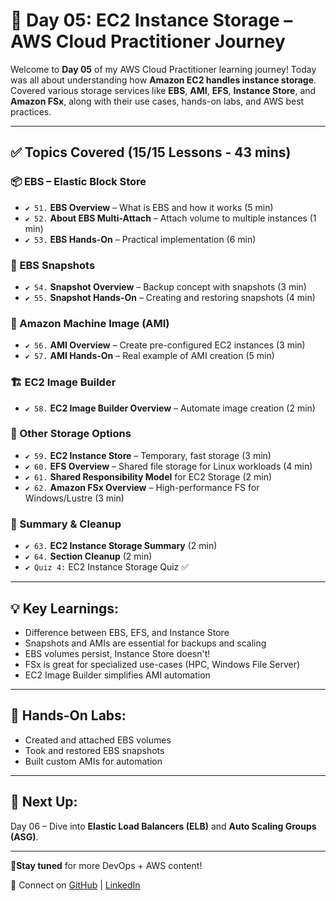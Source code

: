 # 📘 Day 05: EC2 Instance Storage – AWS Cloud Practitioner Journey

Welcome to **Day 05** of my AWS Cloud Practitioner learning journey! Today was all about understanding how **Amazon EC2 handles instance storage**. Covered various storage services like **EBS**, **AMI**, **EFS**, **Instance Store**, and **Amazon FSx**, along with their use cases, hands-on labs, and AWS best practices.

---

## ✅ Topics Covered (15/15 Lessons - 43 mins)

### 📦 EBS – Elastic Block Store
- `✔️ 51.` **EBS Overview** – What is EBS and how it works (5 min)
- `✔️ 52.` **About EBS Multi-Attach** – Attach volume to multiple instances (1 min)
- `✔️ 53.` **EBS Hands-On** – Practical implementation (6 min)

### 🧩 EBS Snapshots
- `✔️ 54.` **Snapshot Overview** – Backup concept with snapshots (3 min)
- `✔️ 55.` **Snapshot Hands-On** – Creating and restoring snapshots (4 min)

### 📸 Amazon Machine Image (AMI)
- `✔️ 56.` **AMI Overview** – Create pre-configured EC2 instances (3 min)
- `✔️ 57.` **AMI Hands-On** – Real example of AMI creation (5 min)

### 🏗️ EC2 Image Builder
- `✔️ 58.` **EC2 Image Builder Overview** – Automate image creation (2 min)

### 💾 Other Storage Options
- `✔️ 59.` **EC2 Instance Store** – Temporary, fast storage (3 min)
- `✔️ 60.` **EFS Overview** – Shared file storage for Linux workloads (4 min)
- `✔️ 61.` **Shared Responsibility Model** for EC2 Storage (2 min)
- `✔️ 62.` **Amazon FSx Overview** – High-performance FS for Windows/Lustre (3 min)

### 📝 Summary & Cleanup
- `✔️ 63.` **EC2 Instance Storage Summary** (2 min)
- `✔️ 64.` **Section Cleanup** (2 min)
- `✔️ Quiz 4:` EC2 Instance Storage Quiz ✅

---
## 💡 Key Learnings:
- Difference between EBS, EFS, and Instance Store
- Snapshots and AMIs are essential for backups and scaling
- EBS volumes persist, Instance Store doesn't!
- FSx is great for specialized use-cases (HPC, Windows File Server)
- EC2 Image Builder simplifies AMI automation

---

## 🔧 Hands-On Labs:
- Created and attached EBS volumes
- Took and restored EBS snapshots
- Built custom AMIs for automation

---

## 🧠 Next Up:
Day 06 – Dive into **Elastic Load Balancers (ELB)** and **Auto Scaling Groups (ASG)**.

---

📍**Stay tuned** for more DevOps + AWS content!

📎 Connect on [GitHub](https://github.com/tanvirmulla11) | [LinkedIn](https://www.linkedin.com/in/tanvir-mulla-198309251/)


